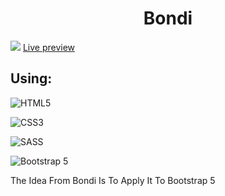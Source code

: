  <h1 align="center" >Bondi</h1>
  <img src="https://youssef-elogail.firebaseapp.com/imgs/img_site/4.png" />
  <a href="https://candid-kataifi-f96d6f.netlify.app/" target="_blank" rel="noopener noreferrer">Live   
   preview</a>
  <br>
  <h2>Using:</h2>

![HTML5](https://img.shields.io/badge/html5-%23E34F26.svg?style=for-the-badge&logo=html5&logoColor=white)

![CSS3](https://img.shields.io/badge/css3-%231572B6.svg?style=for-the-badge&logo=css3&logoColor=white)

![SASS](https://img.shields.io/badge/SASS-hotpink.svg?style=for-the-badge&logo=SASS&logoColor=white)

![Bootstrap 5](https://img.shields.io/badge/bootstrap-%238511FA.svg?style=for-the-badge&logo=bootstrap&logoColor=white)
  
  <p>The Idea From Bondi Is To Apply It To Bootstrap 5</p>
